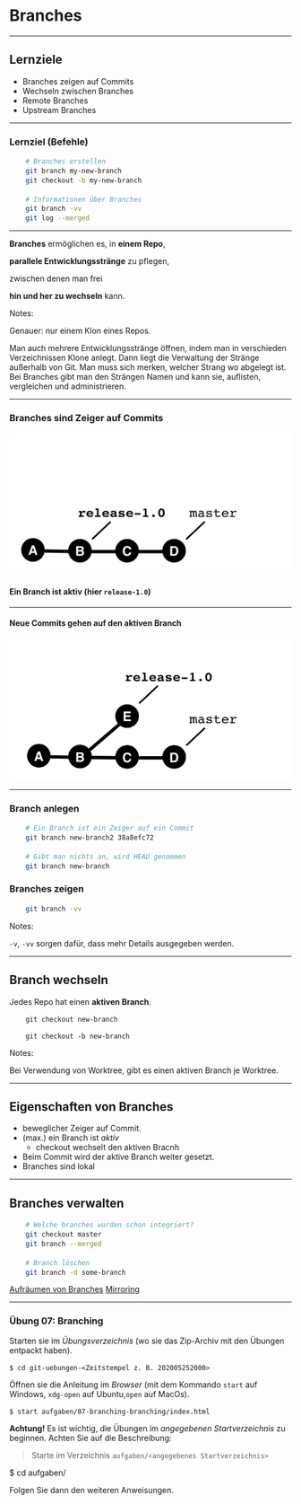 # Branches

---


## Lernziele

 * Branches zeigen auf Commits
 * Wechseln zwischen Branches
 * Remote Branches
 * Upstream Branches

---

### Lernziel (Befehle)

```bash
    # Branches erstellen
    git branch my-new-branch
    git checkout -b my-new-branch

    # Informationen über Branches
    git branch -vv
    git log --merged
```

---


**Branches** ermöglichen es, in **einem Repo**,

**parallele Entwicklungsstränge** zu pflegen,

zwischen denen man frei

**hin und her zu wechseln** kann.

Notes:

Genauer: nur einem Klon eines Repos.

Man auch mehrere Entwicklungsstränge öffnen,
indem man in verschieden Verzeichnissen Klone anlegt.
Dann liegt die Verwaltung der Stränge
außerhalb von Git.
Man muss sich merken, welcher Strang wo abgelegt ist.
Bei Branches gibt man den Strängen Namen und kann sie,
auflisten, vergleichen und administrieren.


---

### Branches sind Zeiger auf Commits

![Branch vor dem Commit](abb-branches-beispiel-vorher.png)

#### Ein Branch ist aktiv (hier `release-1.0`)

---

#### Neue Commits gehen auf den aktiven Branch

![Branch nach dem Commit](abb-branches-beispiel-nachher.png)


---

### Branch anlegen

```bash
    # Ein Branch ist ein Zeiger auf ein Commit
    git branch new-branch2 38a8efc72

    # Gibt man nichts an, wird HEAD genommen
    git branch new-branch
```

### Branches zeigen

```bash
    git branch -vv
```


Notes:

`-v`, `-vv` sorgen dafür, dass mehr Details ausgegeben werden.


---

## Branch wechseln

Jedes Repo hat einen **aktiven Branch**.

```
    git checkout new-branch
```

```
    git checkout -b new-branch
```


Notes:

Bei Verwendung von Worktree, gibt es einen aktiven Branch je Worktree.

---

## Eigenschaften von Branches

 * beweglicher Zeiger auf Commit.
 * (max.) ein Branch ist *aktiv*
   - checkout wechselt den aktiven Bracnh
 * Beim Commit wird der aktive Branch weiter gesetzt.
 * Branches sind lokal

---

## Branches verwalten

```bash
    # Welche branches wurden schon integriert?
    git checkout master
    git branch --merged

    # Branch löschen
    git branch -d some-branch
```

[Aufräumen von Branches](https://kapitel26.github.io/git/2014/03/31/alte-branches-archivieren.rb.html)
[Mirroring](https://kapitel26.github.io/git/2014/04/04/branches-aufrauemen.rb.html)

---

### Übung 07: Branching

Starten sie im *Übungsverzeichnis* (wo sie das Zip-Archiv mit den
Übungen entpackt haben).

    $ cd git-uebungen-<Zeitstempel z. B. 202005252000>

Öffnen sie die Anleitung im *Browser* (mit dem Kommando `start` auf
Windows, `xdg-open` auf Ubuntu,`open` auf MacOs).

    $ start aufgaben/07-branching-branching/index.html

**Achtung!** Es ist wichtig, die Übungen im *angegebenen
Startverzeichnis* zu beginnen. Achten Sie auf die Beschreibung:

> Starte im Verzeichnis `aufgaben/<angegebenes Startverzeichnis>`

   $ cd aufgaben/<angegebenes Startverzeichnis>

Folgen Sie dann den weiteren Anweisungen.
